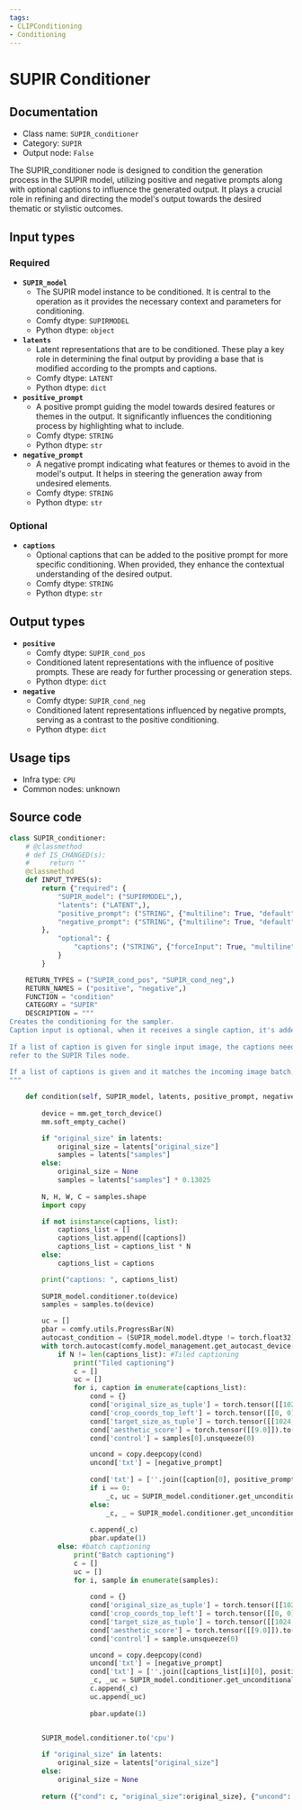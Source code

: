 ```yaml
---
tags:
- CLIPConditioning
- Conditioning
---
```


# SUPIR Conditioner
## Documentation
- Class name: `SUPIR_conditioner`
- Category: `SUPIR`
- Output node: `False`

The SUPIR_conditioner node is designed to condition the generation process in the SUPIR model, utilizing positive and negative prompts along with optional captions to influence the generated output. It plays a crucial role in refining and directing the model's output towards the desired thematic or stylistic outcomes.
## Input types
### Required
- **`SUPIR_model`**
    - The SUPIR model instance to be conditioned. It is central to the operation as it provides the necessary context and parameters for conditioning.
    - Comfy dtype: `SUPIRMODEL`
    - Python dtype: `object`
- **`latents`**
    - Latent representations that are to be conditioned. These play a key role in determining the final output by providing a base that is modified according to the prompts and captions.
    - Comfy dtype: `LATENT`
    - Python dtype: `dict`
- **`positive_prompt`**
    - A positive prompt guiding the model towards desired features or themes in the output. It significantly influences the conditioning process by highlighting what to include.
    - Comfy dtype: `STRING`
    - Python dtype: `str`
- **`negative_prompt`**
    - A negative prompt indicating what features or themes to avoid in the model's output. It helps in steering the generation away from undesired elements.
    - Comfy dtype: `STRING`
    - Python dtype: `str`
### Optional
- **`captions`**
    - Optional captions that can be added to the positive prompt for more specific conditioning. When provided, they enhance the contextual understanding of the desired output.
    - Comfy dtype: `STRING`
    - Python dtype: `str`
## Output types
- **`positive`**
    - Comfy dtype: `SUPIR_cond_pos`
    - Conditioned latent representations with the influence of positive prompts. These are ready for further processing or generation steps.
    - Python dtype: `dict`
- **`negative`**
    - Comfy dtype: `SUPIR_cond_neg`
    - Conditioned latent representations influenced by negative prompts, serving as a contrast to the positive conditioning.
    - Python dtype: `dict`
## Usage tips
- Infra type: `CPU`
- Common nodes: unknown


## Source code
```python
class SUPIR_conditioner:
    # @classmethod
    # def IS_CHANGED(s):
    #     return ""
    @classmethod
    def INPUT_TYPES(s):
        return {"required": {
            "SUPIR_model": ("SUPIRMODEL",),
            "latents": ("LATENT",),
            "positive_prompt": ("STRING", {"multiline": True, "default": "high quality, detailed", }),
            "negative_prompt": ("STRING", {"multiline": True, "default": "bad quality, blurry, messy", }),
        },
            "optional": {
                "captions": ("STRING", {"forceInput": True, "multiline": False, "default": "", }),
            }
        }

    RETURN_TYPES = ("SUPIR_cond_pos", "SUPIR_cond_neg",)
    RETURN_NAMES = ("positive", "negative",)
    FUNCTION = "condition"
    CATEGORY = "SUPIR"
    DESCRIPTION = """
Creates the conditioning for the sampler.  
Caption input is optional, when it receives a single caption, it's added to the positive prompt.
    
If a list of caption is given for single input image, the captions need to match the number of tiles,  
refer to the SUPIR Tiles node.  
  
If a list of captions is given and it matches the incoming image batch, each image uses corresponding caption.
"""

    def condition(self, SUPIR_model, latents, positive_prompt, negative_prompt, captions=""):
        
        device = mm.get_torch_device()
        mm.soft_empty_cache()

        if "original_size" in latents:
            original_size = latents["original_size"]
            samples = latents["samples"]
        else:
            original_size = None
            samples = latents["samples"] * 0.13025
        
        N, H, W, C = samples.shape
        import copy

        if not isinstance(captions, list):
            captions_list = []
            captions_list.append([captions])
            captions_list = captions_list * N
        else:
            captions_list = captions

        print("captions: ", captions_list)
      
        SUPIR_model.conditioner.to(device)
        samples = samples.to(device)

        uc = []
        pbar = comfy.utils.ProgressBar(N)
        autocast_condition = (SUPIR_model.model.dtype != torch.float32) and not comfy.model_management.is_device_mps(device)
        with torch.autocast(comfy.model_management.get_autocast_device(device), dtype=SUPIR_model.model.dtype) if autocast_condition else nullcontext():
            if N != len(captions_list): #Tiled captioning
                print("Tiled captioning")
                c = []
                uc = []
                for i, caption in enumerate(captions_list):
                    cond = {}
                    cond['original_size_as_tuple'] = torch.tensor([[1024, 1024]]).to(device)
                    cond['crop_coords_top_left'] = torch.tensor([[0, 0]]).to(device)
                    cond['target_size_as_tuple'] = torch.tensor([[1024, 1024]]).to(device)
                    cond['aesthetic_score'] = torch.tensor([[9.0]]).to(device)
                    cond['control'] = samples[0].unsqueeze(0)

                    uncond = copy.deepcopy(cond)
                    uncond['txt'] = [negative_prompt]
                    
                    cond['txt'] = [''.join([caption[0], positive_prompt])]
                    if i == 0:
                        _c, uc = SUPIR_model.conditioner.get_unconditional_conditioning(cond, uncond)
                    else:
                        _c, _ = SUPIR_model.conditioner.get_unconditional_conditioning(cond, None)
    
                    c.append(_c)
                    pbar.update(1)
            else: #batch captioning
                print("Batch captioning")
                c = []
                uc = []
                for i, sample in enumerate(samples):
                    
                    cond = {}
                    cond['original_size_as_tuple'] = torch.tensor([[1024, 1024]]).to(device)
                    cond['crop_coords_top_left'] = torch.tensor([[0, 0]]).to(device)
                    cond['target_size_as_tuple'] = torch.tensor([[1024, 1024]]).to(device)
                    cond['aesthetic_score'] = torch.tensor([[9.0]]).to(device)
                    cond['control'] = sample.unsqueeze(0)

                    uncond = copy.deepcopy(cond)
                    uncond['txt'] = [negative_prompt]
                    cond['txt'] = [''.join([captions_list[i][0], positive_prompt])]
                    _c, _uc = SUPIR_model.conditioner.get_unconditional_conditioning(cond, uncond)    
                    c.append(_c)
                    uc.append(_uc)
                    
                    pbar.update(1)

            
        SUPIR_model.conditioner.to('cpu')

        if "original_size" in latents:
            original_size = latents["original_size"]
        else:
            original_size = None
                
        return ({"cond": c, "original_size":original_size}, {"uncond": uc},)

```
